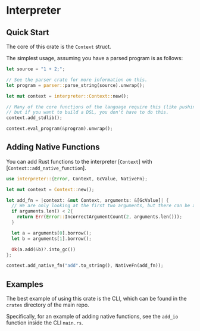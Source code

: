# Interpreter

## Quick Start

The core of this crate is the `Context` struct.

The simplest usage, assuming you have a parsed program is as follows:

```rust
let source = "1 + 2;";

// See the parser crate for more information on this.
let program = parser::parse_string(source).unwrap();

let mut context = interpreter::Context::new();

// Many of the core functions of the language require this (like pushing and popping from arrays),
// but if you want to build a DSL, you don't have to do this.
context.add_stdlib();

context.eval_program(&program).unwrap();
```

## Adding Native Functions

You can add Rust functions to the interpreter [`Context`] with [`Context::add_native_function`].

```rust
use interpreter::{Error, Context, GcValue, NativeFn};

let mut context = Context::new();

let add_fn = |context: &mut Context, arguments: &[GcValue]| {
  // We are only looking at the first two arguments, but there can be an unlimited number.
  if arguments.len() < 2{
    return Err(Error::IncorrectArgumentCount(2, arguments.len()));
  }

  let a = arguments[0].borrow();
  let b = arguments[1].borrow();

  Ok(a.add(&b)?.into_gc())
};

context.add_native_fn("add".to_string(), NativeFn(add_fn));
```

## Examples

The best example of using this crate is the CLI, which can be found in the `crates` directory of the main repo.

Specifically, for an example of adding native functions, see the `add_io` function inside the CLI `main.rs`.
